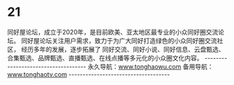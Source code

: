 # 21
   同好屋论坛，成立于2020年，是目前欧美、亚太地区最专业的小众同好圈交流论坛。    同好屋论坛关注用户需求，致力于为广大同好打造绿色的小众同好圈交流社区，    经历多年的发展，逐步拓展了    同好交流、同好小说、同好信息、云盘甄选、    合集甄选、品牌甄选、直播甄选、在线点播等多元化的小众圈文化内容。    ------------------------------------    永久导航：www.tonghaowu.com     备用导航：www.tonghaotv.com     ------------------------------------
